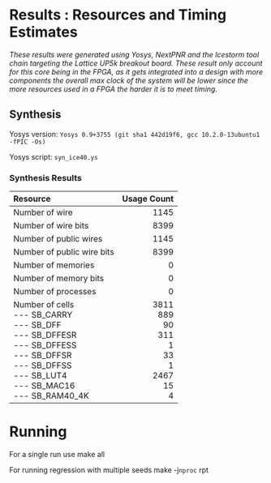 # Results : Resources and Timing Estimates
_These results were generated using Yosys, NextPNR and the Icestorm tool chain targeting the Lattice UP5k breakout board. These result only account for this core being in the FPGA, as it gets integrated into a design with more components the overall max clock of the system will be lower since the more resources used in a FPGA the harder it is to meet timing._

## Synthesis 
 Yosys version: `Yosys 0.9+3755 (git sha1 442d19f6, gcc 10.2.0-13ubuntu1 -fPIC -Os)`

 Yosys script: `syn_ice40.ys`

### Synthesis Results
| Resource                  | Usage Count | 
| :------------------------ | ----------: |
| Number of  wire           |         1145|
| Number of wire bits       |         8399|
| Number of public wires    |         1145|
| Number of public wire bits|         8399|
| Number of memories        |            0|
| Number of memory bits     |            0|
| Number of processes       |            0|
| Number of cells<br> --- SB_CARRY <br> --- SB_DFF <br> --- SB_DFFESR <br> --- SB_DFFESS <br> --- SB_DFFSR <br> --- SB_DFFSS <br> --- SB_LUT4 <br> --- SB_MAC16 <br> --- SB_RAM40_4K |               3811<br>889<br>90<br>311<br>1<br>33<br>1<br>2467<br>15<br>4|

# Running

For a single run use
    make all

For running regression with multiple seeds
    make -j`nproc` rpt